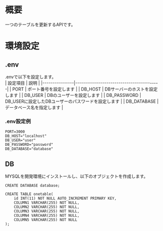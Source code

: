 # 概要
一つのテーブルを更新するAPIです。

# 環境設定
## .env
.envで以下を設定します。  
| 設定項目       | 説明                                      |
|----------------|-------------------------------------------|
| PORT           | ポート番号を設定します                    |
| DB_HOST        | DBサーバーのホストを設定します            |
| DB_USER        | DBのユーザーを設定します                  |
| DB_PASSWORD    | DB_USERに設定したDBユーザーのパスワードを設定します |
| DB_DATABASE    | データベース名を指定します                |

### .env設定例
``` 
PORT=3000
DB_HOST="localhost"
DB_USER="user"
DB_PASSWORD="password"
DB_DATABASE="database"
```

## DB
MYSQLを開発環境にインストールし、以下のオブジェクトを作成します。
```
CREATE DATABASE database;

CREATE TABLE onetable(
    id INT(11) NOT NULL AUTO_INCREMENT PRIMARY KEY,
    COLUMN1 VARCHAR(255) NOT NULL,
    COLUMN2 VARCHAR(255) NOT NULL,
    COLUMN3 VARCHAR(255) NOT NULL,
    COLUMN4 VARCHAR(255) NOT NULL,
    COLUMN5 VARCHAR(255) NOT NULL
);
```

